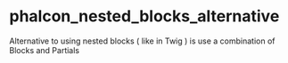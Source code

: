 # phalcon_nested_blocks_alternative
Alternative to using nested blocks ( like in Twig ) is use a combination of Blocks and Partials 
